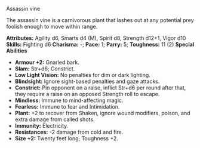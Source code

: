 Assassin vine

The assassin vine is a carnivorous plant that lashes out at any
potential prey foolish enough to move within range.

**Attributes:** Agility d6, Smarts d4 (M), Spirit d8, Strength d12+1,
Vigor d10
**Skills:** Fighting d6
**Charisma:** -; **Pace:** 1; **Parry:** 5; **Toughness:** 11 (2)
**Special Abilities**
- **Armour +2:** Gnarled bark.
- **Slam:** Str+d6; Constrict.
- **Low Light Vision:** No penalties for dim or dark lighting.
- **Blindsight:** Ignore sight-based penalties and gaze attacks.
- **Constrict:** Pin opponent on a raise, inflict Str+d6 per round after
that, they require a raise on an opposed Strength roll to escape.
- **Mindless:** Immune to mind-affecting magic.
- **Fearless:** Immune to fear and Intimidation.
- **Plant:** +2 to recover from Shaken, ignore wound modifiers, poison,
and extra damage from called shots.
- **Immunity:** Electricity.
- **Resistances:** -2 damage from cold and fire.
- **Size +2:** Twenty feet long; Toughness +2.

